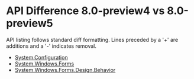 # API Difference 8.0-preview4 vs 8.0-preview5

API listing follows standard diff formatting.
Lines preceded by a '+' are additions and a '-' indicates removal.

* [System.Configuration](8.0-preview5_System.Configuration.md)
* [System.Windows.Forms](8.0-preview5_System.Windows.Forms.md)
* [System.Windows.Forms.Design.Behavior](8.0-preview5_System.Windows.Forms.Design.Behavior.md)

